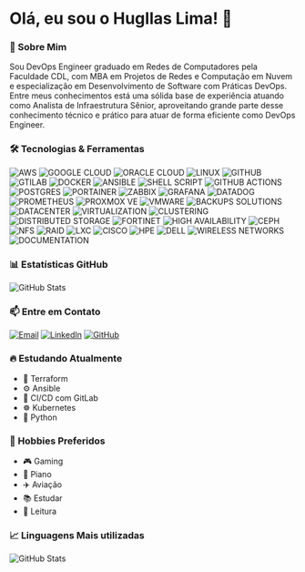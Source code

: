 # Olá, eu sou o Hugllas Lima! 👋

### 🚀 Sobre Mim 
Sou DevOps Engineer graduado em Redes de Computadores pela Faculdade CDL, com MBA em Projetos de Redes e Computação em Nuvem e especialização em Desenvolvimento de Software com Práticas DevOps. Entre meus conhecimentos está uma sólida base de experiência atuando como Analista de Infraestrutura Sênior, aproveitando grande parte desse conhecimento técnico e prático para atuar de forma eficiente como DevOps Engineer.

### 🛠️ Tecnologias & Ferramentas 
![AWS](https://img.shields.io/badge/AWS-%23FF9900.svg?style=for-the-badge&logo=amazon-aws&logoColor=white)
![GOOGLE CLOUD](https://img.shields.io/badge/GoogleCloud-%234285F4.svg?style=for-the-badge&logo=google-cloud&logoColor=white)
![ORACLE CLOUD](https://img.shields.io/badge/Oracle-F80000?style=for-the-badge&logo=oracle&logoColor=white)
![LINUX](https://img.shields.io/badge/Linux-FCC624?style=for-the-badge&logo=linux&logoColor=black)
![GITHUB](https://img.shields.io/badge/git-%23F05033.svg?style=for-the-badge&logo=git&logoColor=white)
![GTILAB](https://img.shields.io/badge/gitlab-%23181717.svg?style=for-the-badge&logo=gitlab&logoColor=white)
![DOCKER](https://img.shields.io/badge/docker-%230db7ed.svg?style=for-the-badge&logo=docker&logoColor=white)
![ANSIBLE](https://img.shields.io/badge/ansible-%231A1918.svg?style=for-the-badge&logo=ansible&logoColor=white)
![SHELL SCRIPT](https://img.shields.io/badge/shell_script-%23121011.svg?style=for-the-badge&logo=gnu-bash&logoColor=white)
![GITHUB ACTIONS](https://img.shields.io/badge/github%20actions-%232671E5.svg?style=for-the-badge&logo=githubactions&logoColor=white)
![POSTGRES](https://img.shields.io/badge/postgres-%23316192.svg?style=for-the-badge&logo=postgresql&logoColor=white)
![PORTAINER](https://img.shields.io/badge/portainer-13BEF9?style=for-the-badge&logo=portainer&logoColor=white)
![ZABBIX](https://img.shields.io/badge/zabbix-CC2936?style=for-the-badge&logo=zabbix&logoColor=white)
![GRAFANA](https://img.shields.io/badge/grafana-%23F46800.svg?style=for-the-badge&logo=grafana&logoColor=white)
![DATADOG](https://img.shields.io/badge/datadog-%23632CA6.svg?style=for-the-badge&logo=datadog&logoColor=white)
![PROMETHEUS](https://img.shields.io/badge/Prometheus-E6522C?style=for-the-badge&logo=Prometheus&logoColor=white)
![PROXMOX VE](https://img.shields.io/badge/proxmox-E57000?style=for-the-badge&logo=proxmox&logoColor=white)
![VMWARE](https://img.shields.io/badge/VMware-607078?style=for-the-badge&logo=vmware&logoColor=white)
![BACKUPS SOLUTIONS](https://img.shields.io/badge/Backup_Solutions-2196F3?style=for-the-badge&logoColor=white)
![DATACENTER](https://img.shields.io/badge/Datacenter-607D8B?style=for-the-badge&logoColor=white)
![VIRTUALIZATION](https://img.shields.io/badge/Virtualization-FF9800?style=for-the-badge&logoColor=white)
![CLUSTERING](https://img.shields.io/badge/Clustering-E91E63?style=for-the-badge&logoColor=white)
![DISTRIBUTED STORAGE](https://img.shields.io/badge/Distributed_Storage-9C27B0?style=for-the-badge&logoColor=white)
![FORTINET](https://img.shields.io/badge/Fortinet-EE3124?style=for-the-badge&logoColor=white)
![HIGH AVAILABILITY](https://img.shields.io/badge/High_Availability-4CAF50?style=for-the-badge&logoColor=white)
![CEPH](https://img.shields.io/badge/Ceph-EF5C55?style=for-the-badge&logoColor=white)
![NFS](https://img.shields.io/badge/NFS-4CAF50?style=for-the-badge&logoColor=white)
![RAID](https://img.shields.io/badge/RAID-FF6B6B?style=for-the-badge&logoColor=white)
![LXC](https://img.shields.io/badge/LXC-333333?style=for-the-badge&logoColor=white)
![CISCO](https://img.shields.io/badge/cisco-%23049fd9.svg?style=for-the-badge&logo=cisco&logoColor=black)
![HPE](https://img.shields.io/badge/HPE-01A982?style=for-the-badge&logo=hewlettpackardenterprise&logoColor=white)
![DELL](https://img.shields.io/badge/Dell-007DB8?style=for-the-badge&logo=dell&logoColor=white)
![WIRELESS NETWORKS](https://img.shields.io/badge/Wireless_Networks-9C27B0?style=for-the-badge&logoColor=white)
![DOCUMENTATION](https://img.shields.io/badge/Documentation-00BCD4?style=for-the-badge&logoColor=white)

### 📊 Estatísticas GitHub
![GitHub Stats](https://github-readme-stats.vercel.app/api?username=hugllaslima&theme=dark&hide_border=false&include_all_commits=true&count_private=true)



### 📫 Entre em Contato
[![Email](https://img.shields.io/badge/Gmail-D14836?style=for-the-badge&logo=gmail&logoColor=white)](mailto:hugllaslima@gmail.com)
[![LinkedIn](https://img.shields.io/badge/LinkedIn-0077B5?style=for-the-badge&logo=linkedin&logoColor=white)](https://www.linkedin.com/in/hugllas-r-s-lima/)
[![GitHub](https://img.shields.io/badge/GitHub-100000?style=for-the-badge&logo=github&logoColor=white)](https://github.com/hugllaslima)

### 🔥 Estudando Atualmente
- 🔧 Terraform
- ⚙️ Ansible
- 🚀 CI/CD com GitLab
- ☸️ Kubernetes
- 🐍 Python

### 🎯 Hobbies Preferidos
- 🎮 Gaming
- 🎹 Piano
- ✈️ Aviação
- 📚 Estudar
- 📖 Leitura

### 📈 Linguagens Mais utilizadas
![GitHub Stats](https://github-readme-stats.vercel.app/api/top-langs/?username=hugllaslima&layout=compact&theme=dark&hide_border=false)

